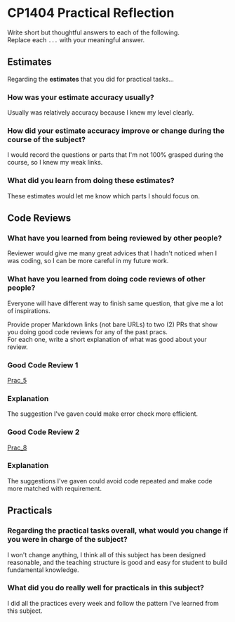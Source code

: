 # CP1404 Practical Reflection

Write short but thoughtful answers to each of the following.  
Replace each `...` with your meaningful answer.

## Estimates

Regarding the **estimates** that you did for practical tasks...

### How was your estimate accuracy usually?

Usually was relatively accuracy because I knew my level clearly.

### How did your estimate accuracy improve or change during the course of the subject?

I would record the questions or parts that I'm not 100% grasped during the course, so I knew my weak links.

### What did you learn from doing these estimates?

These estimates would let me know which parts I should focus on.

## Code Reviews

### What have you learned from being reviewed by other people?

Reviewer would give me many great advices that I hadn't noticed when I was coding,
so I can be more careful in my future work.

### What have you learned from doing code reviews of other people?

Everyone will have different way to finish same question, that give me a lot of inspirations.

Provide proper Markdown links (not bare URLs) to two (2) PRs that show you doing good code reviews for any of the past
pracs.  
For each one, write a short explanation of what was good about your review.

### Good Code Review 1

[Prac_5](https://github.com/7777xy/cp1404practicals/pull/2/files#diff-b745c622dc4dce7049c076fdb778588582f95e59621579f31a6d4017191f36ac)

### Explanation

The suggestion I've gaven could make error check more efficient.

### Good Code Review 2

[Prac_8](https://github.com/1ChenLiwei1/cp1404practicals/pull/2/files#diff-1930f87c10a13d5ebb57304febe5d05011cb5bdefb09d15107061e6523647657)

### Explanation

The suggestions I've gaven could avoid code repeated and make code more matched with requirement.

## Practicals

### Regarding the **practical tasks** overall, what would you change if you were in charge of the subject?

I won't change anything, I think all of this subject has been designed reasonable, and the teaching structure is good
and easy for student to build fundamental knowledge.

### What did you do really well for practicals in this subject?

I did all the practices every week and follow the pattern I've learned from this subject.